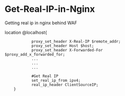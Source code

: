 # Get-Real-IP-in-Nginx
Getting real ip in nginx behind WAF

 location @localhost{
              
                proxy_set_header X-Real-IP $remote_addr;
                proxy_set_header Host $host;
                proxy_set_header X-Forwarded-For $proxy_add_x_forwarded_for;
                ...
                ...
                ...
                
                #Get Real IP
                set_real_ip_from ipv4;
                real_ip_header ClientSourceIP;
        }
